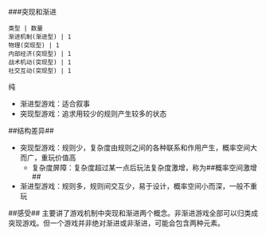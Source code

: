 ###突现和渐进
```table:pie
类型 | 数量
渐进机制(渐进型) | 1
物理(突现型) | 1
内部经济(突现型) | 1
战术机动(突现型) | 1
社交互动(突现型) | 1
```

纯

- 渐进型游戏：适合叙事
- 突现型游戏：追求用较少的规则产生较多的状态

##结构差异##
- 突现型游戏：规则少，复杂度由规则之间的各种联系和作用产生，概率空间大而广，重玩价值高
    - 复杂度屏障：复杂度超过某一点后玩法复杂度激增，称为##概率空间激增##
- 渐进型游戏：规则多，规则间交互少，易于设计，概率空间小而深，一般不重玩

##感受##
主要讲了游戏机制中突现和渐进两个概念。非渐进游戏全部可以归类成突现游戏。但一个游戏并非绝对渐进或非渐进，可能会包含两种元素。
